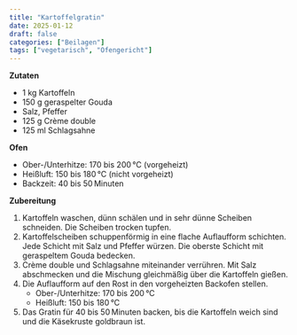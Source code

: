 ```yaml
---
title: "Kartoffelgratin"
date: 2025-01-12
draft: false
categories: ["Beilagen"]
tags: ["vegetarisch", "Ofengericht"]
---
```


<div class="container2col">

  <div class="zutaten">

  **Zutaten**  
  - 1 kg Kartoffeln  
  - 150 g geraspelter Gouda  
  - Salz, Pfeffer  
  - 125 g Crème double  
  - 125 ml Schlagsahne  

  **Ofen**  
  - Ober-/Unterhitze: 170 bis 200 °C (vorgeheizt)  
  - Heißluft: 150 bis 180 °C (nicht vorgeheizt)  
  - Backzeit: 40 bis 50 Minuten  

  </div>

  <div class="zubereitung">

  **Zubereitung**  
  1. Kartoffeln waschen, dünn schälen und in sehr dünne Scheiben schneiden. Die Scheiben trocken tupfen.  
  2. Kartoffelscheiben schuppenförmig in eine flache Auflaufform schichten. Jede Schicht mit Salz und Pfeffer würzen. Die oberste Schicht mit geraspeltem Gouda bedecken.  
  3. Crème double und Schlagsahne miteinander verrühren. Mit Salz abschmecken und die Mischung gleichmäßig über die Kartoffeln gießen.  
  4. Die Auflaufform auf den Rost in den vorgeheizten Backofen stellen.  
     - Ober-/Unterhitze: 170 bis 200 °C  
     - Heißluft: 150 bis 180 °C  
  5. Das Gratin für 40 bis 50 Minuten backen, bis die Kartoffeln weich sind und die Käsekruste goldbraun ist.  

  </div>

</div>
